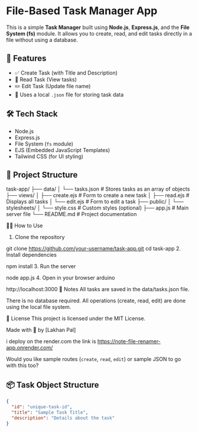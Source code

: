 # File-Based Task Manager App

This is a simple **Task Manager** built using **Node.js**, **Express.js**, and the **File System (fs)** module. It allows you to create, read, and edit tasks directly in a file without using a database.

## 🚀 Features

- ✅ Create Task (with Title and Description)
- 📖 Read Task (View  tasks)
- ✏️ Edit Task (Update file name)
- 💾 Uses a local `.json` file for storing task data

## 🛠 Tech Stack

- Node.js
- Express.js
- File System (`fs` module)
- EJS (Embedded JavaScript Templates)
- Tailwind CSS (for UI styling)

## 📁 Project Structure
task-app/
├── data/
│ └── tasks.json # Stores tasks as an array of objects
├── views/
│ ├── create.ejs # Form to create a new task
│ ├── read.ejs # Displays all tasks
│ └── edit.ejs # Form to edit a task
├── public/
│ └── stylesheets/
│ └── style.css # Custom styles (optional)
├── app.js # Main server file
└── README.md # Project documentation



🧑‍💻 How to Use
1. Clone the repository

git clone https://github.com/your-username/task-app.git
cd task-app
2. Install dependencies

npm install
3. Run the server

node app.js
4. Open in your browser
arduino

http://localhost:3000
📌 Notes
All tasks are saved in the data/tasks.json file.

There is no database required. All operations (create, read, edit) are done using the local file system.

📃 License
This project is licensed under the MIT License.

Made with 🧠 by [Lakhan Pal]

i deploy on the render.com the link is https://note-file-renamer-app.onrender.com/

Would you like sample routes (`create`, `read`, `edit`) or sample JSON to go with this too?


## 📦 Task Object Structure


```json
{
  "id": "unique-task-id",
  "title": "Sample Task Title",
  "description": "Details about the task"
}




